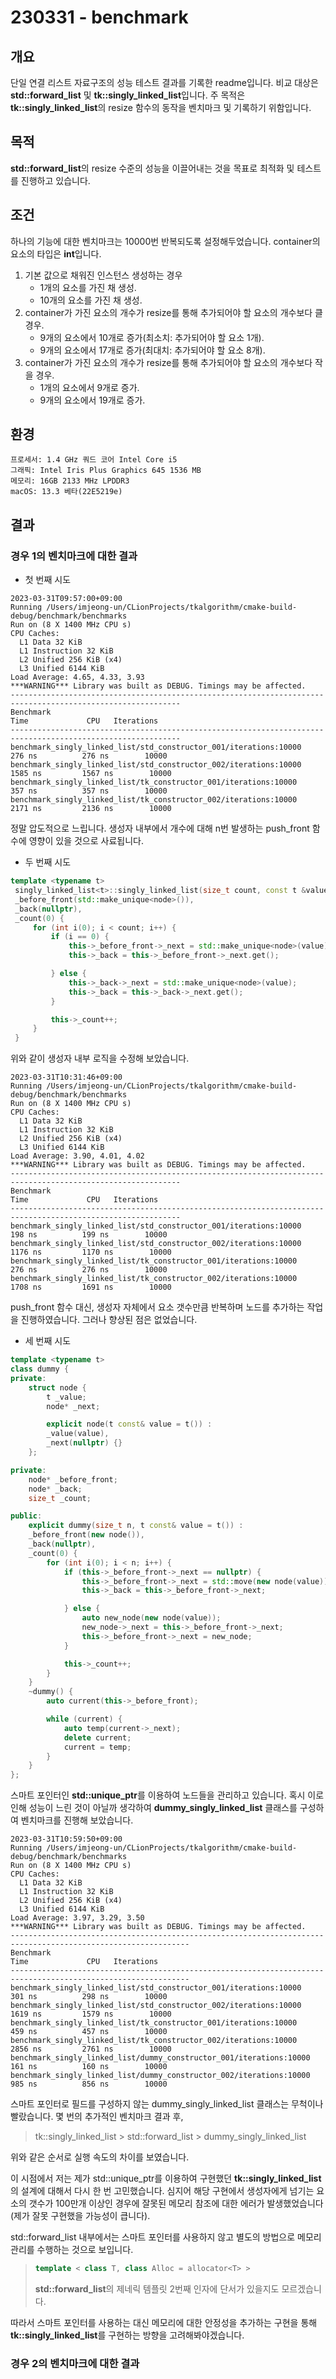 # 230331 - benchmark
## 개요
단일 연결 리스트 자료구조의 성능 테스트 결과를 기록한 readme입니다. 비교 대상은 **std::forward_list** 및 **tk::singly_linked_list**입니다.
주 목적은 **tk::singly_linked_list**의 resize 함수의 동작을 벤치마크 및 기록하기 위함입니다.

## 목적
**std::forward_list**의 resize 수준의 성능을 이끌어내는 것을 목표로 최적화 및 테스트를 진행하고 있습니다.

## 조건
하나의 기능에 대한 벤치마크는 10000번 반복되도록 설정해두었습니다.
container의 요소의 타입은 **int**입니다.

1. 기본 값으로 채워진 인스턴스 생성하는 경우
   - 1개의 요소를 가진 채 생성.
   - 10개의 요소를 가진 채 생성.
2. container가 가진 요소의 개수가 resize를 통해 추가되어야 할 요소의 개수보다 클 경우.
   - 9개의 요소에서 10개로 증가(최소치: 추가되어야 할 요소 1개).
   - 9개의 요소에서 17개로 증가(최대치: 추가되어야 할 요소 8개).
3. container가 가진 요소의 개수가 resize를 통해 추가되어야 할 요소의 개수보다 작을 경우.
   - 1개의 요소에서 9개로 증가.
   - 9개의 요소에서 19개로 증가.

## 환경
```text
프로세서: 1.4 GHz 쿼드 코어 Intel Core i5
그래픽: Intel Iris Plus Graphics 645 1536 MB
메모리: 16GB 2133 MHz LPDDR3
macOS: 13.3 베타(22E5219e)
```

## 결과
### **경우 1**의 벤치마크에 대한 결과
- 첫 번째 시도
```text
2023-03-31T09:57:00+09:00
Running /Users/imjeong-un/CLionProjects/tkalgorithm/cmake-build-debug/benchmark/benchmarks
Run on (8 X 1400 MHz CPU s)
CPU Caches:
  L1 Data 32 KiB
  L1 Instruction 32 KiB
  L2 Unified 256 KiB (x4)
  L3 Unified 6144 KiB
Load Average: 4.65, 4.33, 3.93
***WARNING*** Library was built as DEBUG. Timings may be affected.
------------------------------------------------------------------------------------------------------------
Benchmark                                                                  Time             CPU   Iterations
------------------------------------------------------------------------------------------------------------
benchmark_singly_linked_list/std_constructor_001/iterations:10000        276 ns          276 ns        10000
benchmark_singly_linked_list/std_constructor_002/iterations:10000       1585 ns         1567 ns        10000
benchmark_singly_linked_list/tk_constructor_001/iterations:10000         357 ns          357 ns        10000
benchmark_singly_linked_list/tk_constructor_002/iterations:10000        2171 ns         2136 ns        10000
```
정말 압도적으로 느립니다. 생성자 내부에서 개수에 대해 n번 발생하는 push_front 함수에 영향이 있을 것으로 사료됩니다.

- 두 번째 시도
```c++
template <typename t>
 singly_linked_list<t>::singly_linked_list(size_t count, const t &value) :
 _before_front(std::make_unique<node>()),
 _back(nullptr),
 _count(0) {
     for (int i(0); i < count; i++) {
         if (i == 0) {
             this->_before_front->_next = std::make_unique<node>(value);
             this->_back = this->_before_front->_next.get();

         } else {
             this->_back->_next = std::make_unique<node>(value);
             this->_back = this->_back->_next.get();
         }

         this->_count++;
     }
 }
```
위와 같이 생성자 내부 로직을 수정해 보았습니다.

```text
2023-03-31T10:31:46+09:00
Running /Users/imjeong-un/CLionProjects/tkalgorithm/cmake-build-debug/benchmark/benchmarks
Run on (8 X 1400 MHz CPU s)
CPU Caches:
  L1 Data 32 KiB
  L1 Instruction 32 KiB
  L2 Unified 256 KiB (x4)
  L3 Unified 6144 KiB
Load Average: 3.90, 4.01, 4.02
***WARNING*** Library was built as DEBUG. Timings may be affected.
------------------------------------------------------------------------------------------------------------
Benchmark                                                                  Time             CPU   Iterations
------------------------------------------------------------------------------------------------------------
benchmark_singly_linked_list/std_constructor_001/iterations:10000        198 ns          199 ns        10000
benchmark_singly_linked_list/std_constructor_002/iterations:10000       1176 ns         1170 ns        10000
benchmark_singly_linked_list/tk_constructor_001/iterations:10000         276 ns          276 ns        10000
benchmark_singly_linked_list/tk_constructor_002/iterations:10000        1708 ns         1691 ns        10000
```
push_front 함수 대신, 생성자 자체에서 요소 갯수만큼 반복하며 노드를 추가하는 작업을 진행하였습니다. 그러나 향상된 점은 없었습니다.

- 세 번째 시도
```c++
template <typename t>
class dummy {
private:
    struct node {
        t _value;
        node* _next;

        explicit node(t const& value = t()) :
        _value(value),
        _next(nullptr) {}
    };

private:
    node* _before_front;
    node* _back;
    size_t _count;

public:
    explicit dummy(size_t n, t const& value = t()) :
    _before_front(new node()),
    _back(nullptr),
    _count(0) {
        for (int i(0); i < n; i++) {
            if (this->_before_front->_next == nullptr) {
                this->_before_front->_next = std::move(new node(value));
                this->_back = this->_before_front->_next;

            } else {
                auto new_node(new node(value));
                new_node->_next = this->_before_front->_next;
                this->_before_front->_next = new_node;
            }

            this->_count++;
        }
    }
    ~dummy() {
        auto current(this->_before_front);

        while (current) {
            auto temp(current->_next);
            delete current;
            current = temp;
        }
    }
};
```
스마트 포인터인 **std::unique_ptr**를 이용하여 노드들을 관리하고 있습니다. 혹시 이로 인해 성능이 느린 것이 아닐까 생각하여 **dummy_singly_linked_list** 클래스를 구성하여
벤치마크를 진행해 보았습니다.

```text
2023-03-31T10:59:50+09:00
Running /Users/imjeong-un/CLionProjects/tkalgorithm/cmake-build-debug/benchmark/benchmarks
Run on (8 X 1400 MHz CPU s)
CPU Caches:
  L1 Data 32 KiB
  L1 Instruction 32 KiB
  L2 Unified 256 KiB (x4)
  L3 Unified 6144 KiB
Load Average: 3.97, 3.29, 3.50
***WARNING*** Library was built as DEBUG. Timings may be affected.
--------------------------------------------------------------------------------------------------------------
Benchmark                                                                    Time             CPU   Iterations
--------------------------------------------------------------------------------------------------------------
benchmark_singly_linked_list/std_constructor_001/iterations:10000          301 ns          298 ns        10000
benchmark_singly_linked_list/std_constructor_002/iterations:10000         1619 ns         1579 ns        10000
benchmark_singly_linked_list/tk_constructor_001/iterations:10000           459 ns          457 ns        10000
benchmark_singly_linked_list/tk_constructor_002/iterations:10000          2856 ns         2761 ns        10000
benchmark_singly_linked_list/dummy_constructor_001/iterations:10000        161 ns          160 ns        10000
benchmark_singly_linked_list/dummy_constructor_002/iterations:10000        985 ns          856 ns        10000
```
스마트 포인터로 필드를 구성하지 않는 dummy_singly_linked_list 클래스는 무척이나 빨랐습니다. 몇 번의 추가적인 벤치마크 결과 후,
> tk::singly_linked_list > std::forward_list > dummy_singly_linked_list

위와 같은 순서로 실행 속도의 차이를 보였습니다.

이 시점에서 저는 제가 std::unique_ptr를 이용하여 구현했던 **tk::singly_linked_list**의 설계에 대해서 다시 한 번 고민했습니다.
심지어 해당 구현에서 생성자에게 넘기는 요소의 갯수가 100만개 이상인 경우에 잘못된 메모리 참조에 대한 에러가 발생했었습니다(제가 잘못 구현했을 가능성이 큽니다).

std::forward_list 내부에서는 스마트 포인터를 사용하지 않고 별도의 방법으로 메모리 관리를 수행하는 것으로 보입니다. 
> ```c++
> template < class T, class Alloc = allocator<T> >
> ```
> **std::forward_list**의 제네릭 템플릿 2번째 인자에 단서가 있을지도 모르겠습니다.

따라서 스마트 포인터를 사용하는 대신 메모리에 대한 안정성을 추가하는 구현을 통해 **tk::singly_linked_list**를 구현하는 방향을 고려해봐야겠습니다.

### **경우 2**의 벤치마크에 대한 결과
